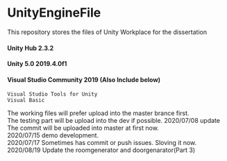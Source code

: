 # UnityEngineFile
This repository stores the files of Unity Workplace for the dissertation


#### Unity Hub 2.3.2 
#### Unity 5.0 2019.4.0f1 
#### Visual Studio Community 2019 (Also Include below) 
    Visual Studio Tools for Unity
    Visual Basic


The working files will prefer upload into the master brance first.  
The testing part will be upload into the dev if possible.
2020/07/08 update The commit will be uploaded into master at first now.  
2020/07/15 demo development.    
2020/07/17 Sometimes has commit or push issues. Sloving it now.
2020/08/19 Update the roomgenerator and doorgenarator(Part 3)
